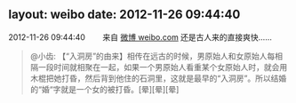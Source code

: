 layout: weibo
date: 2012-11-26 09:44:40
---
<meta name="referrer" content="no-referrer" />

2012-11-26 09:44:40  &nbsp;&nbsp;&nbsp;&nbsp;&nbsp;&nbsp; 来自 <a href="http://weibo.com/" rel="nofollow">微博 weibo.com</a>
还是古人来的直接爽快……
>  @小齿: 【“入洞房”的由来】相传在远古的时候，男原始人和女原始人每相隔一段时间就相聚在一起，如果一个男原始人看重某个女原始人时，就会用木棍把她打昏，然后背到他住的石洞里，这就是最早的“入洞房”。所以结婚的“婚“字就是一个女的被打昏。[晕][晕][晕] ​​​
